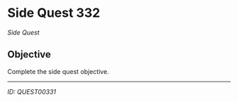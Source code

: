# Side Quest 332

*Side Quest*

## Objective
Complete the side quest objective.

---
*ID: QUEST00331*